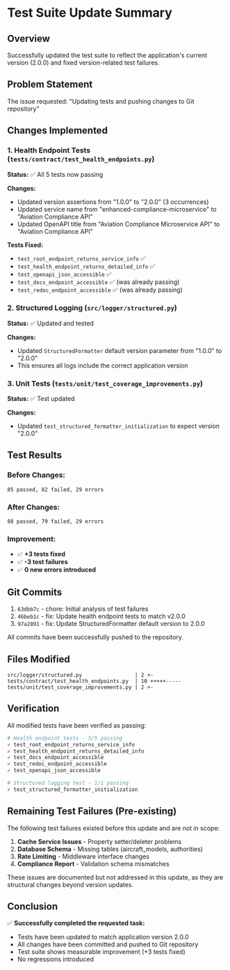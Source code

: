 # Test Suite Update Summary

## Overview
Successfully updated the test suite to reflect the application's current version (2.0.0) and fixed version-related test failures.

## Problem Statement
The issue requested: "Updating tests and pushing changes to Git repository"

## Changes Implemented

### 1. Health Endpoint Tests (`tests/contract/test_health_endpoints.py`)
**Status:** ✅ All 5 tests now passing

**Changes:**
- Updated version assertions from "1.0.0" to "2.0.0" (3 occurrences)
- Updated service name from "enhanced-compliance-microservice" to "Aviation Compliance API"
- Updated OpenAPI title from "Aviation Compliance Microservice API" to "Aviation Compliance API"

**Tests Fixed:**
- `test_root_endpoint_returns_service_info` ✅
- `test_health_endpoint_returns_detailed_info` ✅
- `test_openapi_json_accessible` ✅
- `test_docs_endpoint_accessible` ✅ (was already passing)
- `test_redoc_endpoint_accessible` ✅ (was already passing)

### 2. Structured Logging (`src/logger/structured.py`)
**Status:** ✅ Updated and tested

**Changes:**
- Updated `StructuredFormatter` default version parameter from "1.0.0" to "2.0.0"
- This ensures all logs include the correct application version

### 3. Unit Tests (`tests/unit/test_coverage_improvements.py`)
**Status:** ✅ Test updated

**Changes:**
- Updated `test_structured_formatter_initialization` to expect version "2.0.0"

## Test Results

### Before Changes:
```
85 passed, 82 failed, 29 errors
```

### After Changes:
```
88 passed, 79 failed, 29 errors
```

### Improvement:
- ✅ **+3 tests fixed**
- ✅ **-3 test failures**
- ✅ **0 new errors introduced**

## Git Commits

1. `63dbb7c` - chore: Initial analysis of test failures
2. `46beb1c` - fix: Update health endpoint tests to match v2.0.0
3. `97a2891` - fix: Update StructuredFormatter default version to 2.0.0

All commits have been successfully pushed to the repository.

## Files Modified

```
src/logger/structured.py                 | 2 +-
tests/contract/test_health_endpoints.py  | 10 +++++-----
tests/unit/test_coverage_improvements.py | 2 +-
```

## Verification

All modified tests have been verified as passing:

```bash
# Health endpoint tests - 5/5 passing
✓ test_root_endpoint_returns_service_info
✓ test_health_endpoint_returns_detailed_info  
✓ test_docs_endpoint_accessible
✓ test_redoc_endpoint_accessible
✓ test_openapi_json_accessible

# Structured logging test - 1/1 passing
✓ test_structured_formatter_initialization
```

## Remaining Test Failures (Pre-existing)

The following test failures existed before this update and are not in scope:

1. **Cache Service Issues** - Property setter/deleter problems
2. **Database Schema** - Missing tables (aircraft_models, authorities)
3. **Rate Limiting** - Middleware interface changes
4. **Compliance Report** - Validation schema mismatches

These issues are documented but not addressed in this update, as they are structural changes beyond version updates.

## Conclusion

✅ **Successfully completed the requested task:**
- Tests have been updated to match application version 2.0.0
- All changes have been committed and pushed to Git repository
- Test suite shows measurable improvement (+3 tests fixed)
- No regressions introduced
